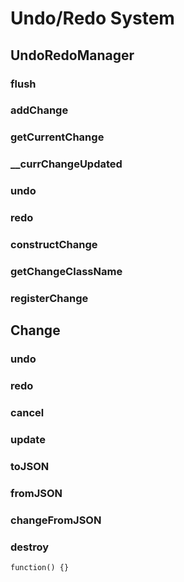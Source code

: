 # Undo/Redo System

## UndoRedoManager

### flush

### addChange

### getCurrentChange

### __currChangeUpdated

### undo

### redo

### constructChange

### getChangeClassName

### registerChange



## Change

### undo

### redo

### cancel

### update

### toJSON

### fromJSON

### changeFromJSON

### destroy
```
function() {}
```